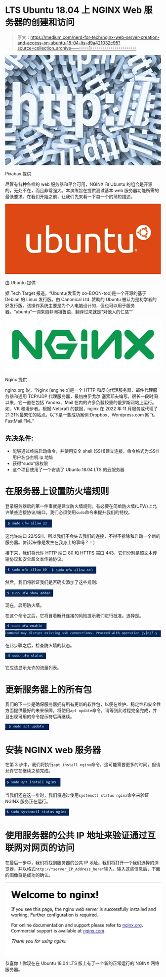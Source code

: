 # LTS Ubuntu 18.04 上 NGINX Web 服务器的创建和访问

> 原文：<https://medium.com/nerd-for-tech/nginx-web-server-creation-and-access-on-ubuntu-18-04-lts-d9a421032c95?source=collection_archive---------1----------------------->

![](img/238457da11bbe74090c67cda7b46cb5c.png)

Pixabay 提供

尽管有各种各样的 web 服务器和平台可用，NGINX 和 Ubuntu 的组合是开源的，无处不在，而且非常强大。本演练旨在提供测试基本 web 服务器功能所需的最低要求。在我们开始之前，让我们先来看一下每一个的简短描述。

![](img/f26e443acf0ad0ed7e2288557a374ee2.png)

由 Ubuntu 提供

据 Tech Target 报道，“Ubuntu(发音为 oo-BOON-too)是一个开源的基于 Debian 的 Linux 发行版。由 Canonical Ltd .赞助的 Ubuntu 被认为是初学者的好发行版。该操作系统主要是为个人电脑设计的，但也可以用于服务器。“ubuntu”一词来自非洲祖鲁语，翻译过来就是“对他人的仁慈”"

![](img/eacc7143c859cec0128680a9ff5859ac.png)

Nginx 提供

nginx.org 说，“Nginx [engine x]是一个 HTTP 和反向代理服务器、邮件代理服务器和通用 TCP/UDP 代理服务器，最初由伊戈尔·塞索耶夫编写。很长一段时间以来，它一直在包括 Yandex、Mail 在内的许多负载较重的俄罗斯网站上运行。如、VK 和漫步者。根据 Netcraft 的数据，nginx 在 2022 年 11 月服务或代理了 21.21%最繁忙的站点。以下是一些成功案例:Dropbox、Wordpress.com 网飞、FastMail.FM。”

## 先决条件:

*   能够通过终端启动命令，并使用安全 shell (SSH)建立连接，命令格式为:SSH 用户名@主机 ip 地址
*   获得“sudo”级权限
*   这个项目使用了一个安装了 Ubuntu 18.04 LTS 的云服务器

# 在服务器上设置防火墙规则

登录服务器后的第一件事就是建立防火墙规则。有必要在简单防火墙(UFW)上允许某些连接协议/端口。我们必须使用`sudo`命令来提升我们的特权。

![](img/32b0e0dd115489488b6b4d19250a7530.png)

这允许端口 22/SSH，所以我们不会失去我们的连接，不得不拆除和启动一个新的服务器。(听起来像是发生在我身上的事吗？！)

接下来，我们将允许 HTTP 端口 80 和 HTTPS 端口 443，它们分别是超文本传输协议和安全超文本传输协议。

![](img/93f15f074ec5b18e035ffd39038990bf.png)![](img/4efd2e7f53a0ecde478fd84cd561aa48.png)

然后，我们将验证我们是否确实添加了这些规则:

![](img/621344170401fe285f7eefac92485382.png)

现在，启用防火墙。

在这个命令之后，它将冒着断开连接的风险提示我们进行批准。选择是。

![](img/d95460be08a3592d7ec3fb1ecf0c80c6.png)![](img/e98a30042be1baf41a5f20cb2f81ea3a.png)

在此步骤之后，检查防火墙的状态。

![](img/98ee1a900d08f9ed44ddef91befeff2c.png)

它应该显示允许的流量列表。

# 更新服务器上的所有包

我们的下一步是确保服务器拥有所有更新的软件包，以便在维护、稳定性和安全性方面提供最好的未来保障。将使用`apt update`命令。请等到此过程完全完成，并且出现可用的命令提示符后再继续。

![](img/203e42a1e220710fca594f1886038472.png)

# 安装 NGINX web 服务器

在第 3 步中，我们将执行`apt install nginx`命令。这可能需要更多的时间，但请允许它在继续之前完成。

![](img/f8b9342d12b28470169cb5ae5556f26e.png)

当我们还在这一步时，我们将通过使用`systemctl status nginx`命令来验证 NGINX 服务正在运行。

![](img/6084cdab5d2f5febcfdca1dec39a5676.png)

# 使用服务器的公共 IP 地址来验证通过互联网对网页的访问

在最后一步中，我们将找到服务器的公共 IP 地址。我们将打开一个我们选择的浏览器，并以格式`http://*server_IP_Address_here*`输入。输入这些信息后，下面的图像将是成功的确认。

![](img/e5646735cf838193c84af195a7d2a018.png)

恭喜你！你现在在 Ubuntu 18.04 LTS 版上有了一个新的正常运行的 NGINX 网络服务器。